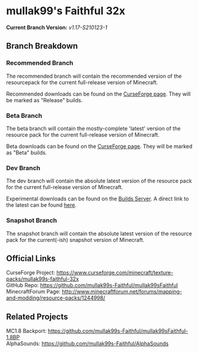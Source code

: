# mullak99's Faithful 32x

**Current Branch Version:** _v1.17-S210123-1_  

## Branch Breakdown

### Recommended Branch

The recommended branch will contain the recommended version of the resourcepack for the current full-release version of Minecraft.

Recommended downloads can be found on the [CurseForge page](https://www.curseforge.com/minecraft/texture-packs/mullak99s-faithful-32x). They will be marked as "Release" builds.

### Beta Branch

The beta branch will contain the mostly-complete 'latest' version of the resource pack for the current full-release version of Minecraft.

Beta downloads can be found on the [CurseForge page](https://www.curseforge.com/minecraft/texture-packs/mullak99s-faithful-32x). They will be marked as "Beta" builds.

### Dev Branch

The dev branch will contain the absolute latest version of the resource pack for the current full-release version of Minecraft.

Experimental downloads can be found on the [Builds Server](https://builds.mullak99.co.uk/mullak99s-Faithful/Dev-Branch/). A direct link to the latest can be found [here](https://builds.mullak99.co.uk/mullak99s-Faithful/Dev-Branch/latest).

### Snapshot Branch

The snapshot branch will contain the absolute latest version of the resource pack for the current(-ish) snapshot version of Minecraft.

## Official Links

CurseForge Project: https://www.curseforge.com/minecraft/texture-packs/mullak99s-faithful-32x  
GitHub Repo: https://github.com/mullak99s-Faithful/mullak99sFaithful  
MinecraftForum Page: http://www.minecraftforum.net/forums/mapping-and-modding/resource-packs/1244998/  

## Related Projects
MC1.8 Backport: https://github.com/mullak99s-Faithful/mullak99sFaithful-1.8BP  
AlphaSounds: https://github.com/mullak99s-Faithful/AlphaSounds
